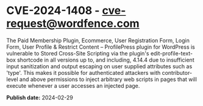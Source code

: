 # CVE-2024-1408 - cve-request@wordfence.com

The Paid Membership Plugin, Ecommerce, User Registration Form, Login Form, User Profile & Restrict Content – ProfilePress plugin for WordPress is vulnerable to Stored Cross-Site Scripting via the plugin's edit-profile-text-box shortcode in all versions up to, and including, 4.14.4 due to insufficient input sanitization and output escaping on user supplied attributes such as 'type'. This makes it possible for authenticated attackers with contributor-level and above permissions to inject arbitrary web scripts in pages that will execute whenever a user accesses an injected page.

**Publish date:** 2024-02-29

